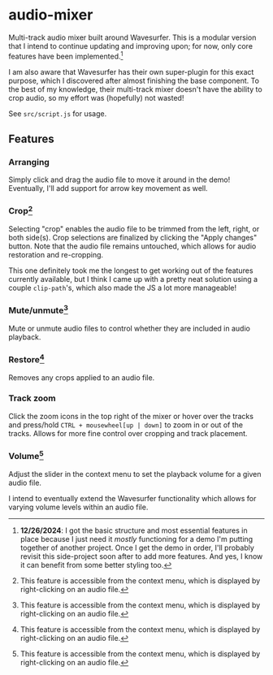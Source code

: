 # audio-mixer

Multi-track audio mixer built around Wavesurfer. This is a modular version that I intend to continue updating and improving upon; for now, only core features have been implemented.[^1]

I am also aware that Wavesurfer has their own super-plugin for this exact purpose, which I discovered after almost finishing the base component. To the best of my knowledge, their multi-track mixer doesn't have the ability to crop audio, so my effort was (hopefully) not wasted!

See `src/script.js` for usage.

[^1]: **12/26/2024**: I got the basic structure and most essential features in place because I just need it *mostly* functioning for a demo I'm putting together of another project. Once I get the demo in order, I'll probably revisit this side-project soon after to add more features. And yes, I know it can benefit from some better styling too.

## Features

### Arranging

Simply click and drag the audio file to move it around in the demo! Eventually, I'll add support for arrow key movement as well.

### Crop[^2]

Selecting "crop" enables the audio file to be trimmed from the left, right, or both side(s). Crop selections are finalized by clicking the "Apply changes" button. Note that the audio file remains untouched, which allows for audio restoration and re-cropping.

This one definitely took me the longest to get working out of the features currently available, but I think I came up with a pretty neat solution using a couple `clip-path`'s, which also made the JS a lot more manageable!

### Mute/unmute[^2]

Mute or unmute audio files to control whether they are included in audio playback.

### Restore[^2]

Removes any crops applied to an audio file.

### Track zoom

Click the zoom icons in the top right of the mixer or hover over the tracks and press/hold `CTRL + mousewheel[up | down]` to zoom in or out of the tracks. Allows for more fine control over cropping and track placement.

### Volume[^2]

Adjust the slider in the context menu to set the playback volume for a given audio file.

I intend to eventually extend the Wavesurfer functionality which allows for varying volume levels within an audio file.


[^2]: This feature is accessible from the context menu, which is displayed by right-clicking on an audio file.
